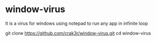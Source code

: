 # window-virus
 It is a virus for windows using notepad to run any app in infinite loop
 
 
 
git clone https://github.com/crak3r/window-virus.git
cd window-virus
